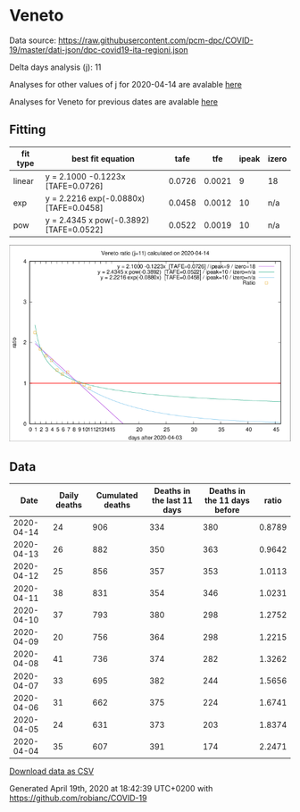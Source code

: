 # Veneto

Data source: https://raw.githubusercontent.com/pcm-dpc/COVID-19/master/dati-json/dpc-covid19-ita-regioni.json

Delta days analysis (j): 11

Analyses for other values of j for 2020-04-14 are avalable [here](../2020-04-14/README.md)

Analyses for Veneto for previous dates are avalable [here](../README.md)

## Fitting 
|fit type|best fit equation|tafe|tfe|ipeak|izero|
|-------|-----|--------|------|---|---|
|linear|y = 2.1000 -0.1223x  [TAFE=0.0726]|0.0726|0.0021|9|18|
|exp|y = 2.2216 exp(-0.0880x)  [TAFE=0.0458]|0.0458|0.0012|10|n/a|
|pow|y = 2.4345 x pow(-0.3892)  [TAFE=0.0522]|0.0522|0.0019|10|n/a|

![Plot](COVID-19_veneto_j11_2020-04-14.png)

## Data
|Date|Daily deaths|Cumulated deaths|Deaths in the last 11 days|Deaths in the 11 days before|ratio|
|----|----------|-----------|-------|--------------------|-----|
|2020-04-14|24|906|334|380|0.8789|
|2020-04-13|26|882|350|363|0.9642|
|2020-04-12|25|856|357|353|1.0113|
|2020-04-11|38|831|354|346|1.0231|
|2020-04-10|37|793|380|298|1.2752|
|2020-04-09|20|756|364|298|1.2215|
|2020-04-08|41|736|374|282|1.3262|
|2020-04-07|33|695|382|244|1.5656|
|2020-04-06|31|662|375|224|1.6741|
|2020-04-05|24|631|373|203|1.8374|
|2020-04-04|35|607|391|174|2.2471|

[Download data as CSV](COVID-19_veneto_j11_2020-04-14.csv)

Generated April 19th, 2020 at 18:42:39 UTC+0200 with https://github.com/robianc/COVID-19
